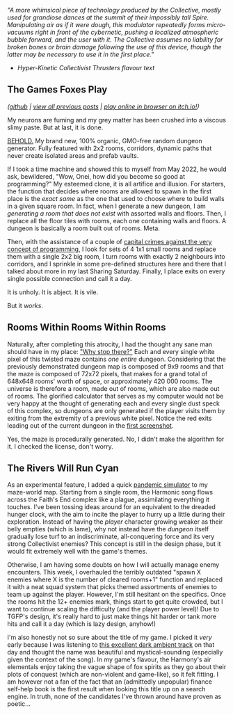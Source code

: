 *"A more whimsical piece of technology produced by the Collective, mostly used for grandiose dances at the summit of their impossibly tall Spire. Manipulating air as if it were dough, this modulator repeatedly forms micro-vacuums right in front of the cybernetic, pushing a localized atmospheric bubble forward, and the user with it. The Collective assumes no liability for broken bones or brain damage following the use of this device, though the latter may be necessary to use it in the first place."*

- *Hyper-Kinetic Collectivist Thrusters flavour text*

## The Games Foxes Play
*([github](https://github.com/Oneirical/The-Games-Foxes-Play) | [view all previous posts](https://github.com/Oneirical/The-Games-Foxes-Play/tree/main/design/Development%20Logs) | [play online in browser on itch.io!](https://oneirical.itch.io/tgfp))*

My neurons are fuming and my grey matter has been crushed into a viscous slimy paste. But at last, it is done.

[BEHOLD.]() My brand new, 100% organic, GMO-free random dungeon generator. Fully featured with 2x2 rooms, corridors, dynamic paths that never create isolated areas and prefab vaults.

If I took a time machine and showed this to myself from May 2022, he would ask, bewildered, "Wow, Onei, how did you become so good at programming?" My esteemed clone, it is all artifice and illusion. For starters, the function that decides where rooms are allowed to spawn in the first place is the *exact same* as the one that used to choose where to build walls in a given square room. In fact, when I generate a new dungeon, I am *generating a room that does not exist* with assorted walls and floors. Then, I replace all the floor tiles with rooms, each one containing walls and floors. A dungeon is basically a room built out of rooms. Meta.

Then, with the assistance of a couple of [capital crimes against the very concept of programming](), I look for sets of 4 1x1 small rooms and replace them with a single 2x2 big room, I turn rooms with exactly 2 neighbours into corridors, and I sprinkle in some pre-defined structures here and there that I talked about more in my last Sharing Saturday. Finally, I place exits on every single possible connection and call it a day.

It is unholy. It is abject. It is vile.

But it *works*.

## Rooms Within Rooms Within Rooms

Naturally, after completing this atrocity, I had the thought any sane man should have in my place: ["Why stop there?"]() Each and every single white pixel of this twisted maze contains *one entire* dungeon. Considering that the previously demonstrated dungeon map is composed of 9x9 rooms and that the maze is composed of 72x72 pixels, that makes for a grand total of 648x648 rooms' worth of space, or approximately 420 000 rooms. The universe is therefore a room, made out of rooms, which are also made out of rooms. The glorified calculator that serves as my computer would not be very happy at the thought of generating each and every single dust speck of this complex, so dungeons are only generated if the player visits them by exiting from the extremity of a previous white pixel. Notice the red exits leading out of the current dungeon in the [first screenshot]().

Yes, the maze is procedurally generated. No, I didn't make the algorithm for it. I checked the license, don't worry.

## The Rivers Will Run Cyan

As an experimental feature, I added a quick [pandemic simulator]() to my maze-world map. Starting from a single room, the Harmonic song flows across the Faith's End complex like a plague, assimilating everything it touches. I've been tossing ideas around for an equivalent to the dreaded hunger clock, with the aim to incite the player to hurry up a little during their exploration. Instead of having the *player* character growing weaker as their belly empties (which is lame), why not instead have the *dungeon* itself gradually lose turf to an indiscriminate, all-conquering force and its very strong Collectivist enemies? This concept is still in the design phase, but it would fit extremely well with the game's themes.

Otherwise, I am having some doubts on how I will actually manage enemy encounters. This week, I overhauled the terribly outdated "spawn X enemies where X is the number of cleared rooms+1" function and replaced it with a neat squad system that picks themed assortments of enemies to team up against the player. However, I'm still hesitant on the specifics. Once the rooms hit the 12+ enemies mark, things start to get quite crowded, but I want to continue scaling the difficulty (and the player power level)! Due to TGFP's design, it's really hard to just make things hit harder or tank more hits and call it a day (which is lazy design, anyhow!)

I'm also honestly not so sure about the title of my game. I picked it *very* early because I was listening to [this excellent dark ambient track](https://www.youtube.com/watch?v=cw56kZ5I8-4) on that day and thought the name was beautiful and mystical-sounding (especially given the context of the song). In my game's flavour, the Harmony's air elementals enjoy taking the vague shape of fox spirits as they go about their plots of conquest (which are non-violent and game-like), so it felt fitting. I am however not a fan of the fact that an (admittedly unpopular) finance self-help book is the first result when looking this title up on a search engine. In truth, none of the candidates I've thrown around have proven as poetic...